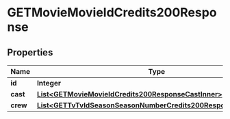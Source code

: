

# GETMovieMovieIdCredits200Response


## Properties

| Name | Type | Description | Notes |
|------------ | ------------- | ------------- | -------------|
|**id** | **Integer** |  |  [optional] |
|**cast** | [**List&lt;GETMovieMovieIdCredits200ResponseCastInner&gt;**](GETMovieMovieIdCredits200ResponseCastInner.md) |  |  [optional] |
|**crew** | [**List&lt;GETTvTvIdSeasonSeasonNumberCredits200ResponseCrewInner&gt;**](GETTvTvIdSeasonSeasonNumberCredits200ResponseCrewInner.md) |  |  [optional] |



